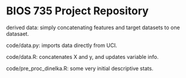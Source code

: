 # BIOS 735 Project Repository

derived data: simply concatenating features and target datasets to one datasaet.

code/data.py: imports data directly from UCI. 

code/data.R: concatenates X and y, and updates variable info. 

code/pre_proc_dinelka.R: some very initial descriptive stats. 